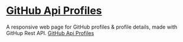 # [GitHub Api Profiles](https://jaeger-dvlp.github.io/githubapi/)

A responsive web page for GitHub profiles & profile details, made with GitHup Rest API.
[GitHub Api Profiles](https://jaeger-dvlp.github.io/githubapi/)
